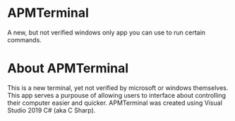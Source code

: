 # APMTerminal
A new, but not verified windows only app you can use to run certain commands. 


# About APMTerminal
This is a new terminal, yet not verified by microsoft or windows themselves. This app serves a purpouse of allowing users to interface about controlling their computer easier and quicker.
APMTerminal was created using Visual Studio 2019 C# (aka C Sharp).
